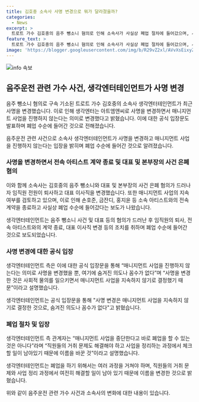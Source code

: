 ```yaml
---
title: 김호중 소속사 사명 변경으로 뭐가 달라졌을까?
categories:
  - News
excerpt: >
  트로트 가수 김호중의 음주 뺑소니 혐의로 인해 소속사가 사실상 폐업 절차에 들어갔으며, 사명을 아트엠앤씨로 변경한 사실이 확인됐다. 소속 아티스트들과의 전속 계약도 종료되는 등 대대적인 변화가 진행 중인 가운데, 소속사는 사회적 물의를 일으키며 매니지먼트 사업을 계속할 수 없다는 결정을 내렸다고 밝혔다. 생각엔터테인먼트 측은 폐업은 아니며 사업 정리 과정에서 이름을 변경한 것이라고 설명했다. 이러한 상황에서 김호중의 영장실질심사를 위해 소속사 대표가 구속될 가능성도 소문되고 있다.
feature_text: >
  트로트 가수 김호중의 음주 뺑소니 혐의로 인해 소속사가 사실상 폐업 절차에 들어갔으며, 사명을 아트엠앤씨로 변경한 사실이 확인됐다. 소속 아티스트들과의 전속 계약도 종료되는 등 대대적인 변화가 진행 중인 가운데, 소속사는 사회적 물의를 일으키며 매니지먼트 사업을 계속할 수 없다는 결정을 내렸다고 밝혔다. 생각엔터테인먼트 측은 폐업은 아니며 사업 정리 과정에서 이름을 변경한 것이라고 설명했다. 이러한 상황에서 김호중의 영장실질심사를 위해 소속사 대표가 구속될 가능성도 소문되고 있다.
image: 'https://blogger.googleusercontent.com/img/b/R29vZ2xl/AVvXsEixyZcFfHzMRdzZMjFBmAUKJYCLCGyLL1o632UiGVXcaFdKo_bkvkuCioo0uUKlGfBVcT3P84aROyZIXSBEx3Aw5nCQ3pTgDom1WDC4m8eifvWiAmWEEVb4x6G_l8C0QH225ldMjyaFvpxGEBGNO37VmDTDMHGhJPq73UglMfDca1-0aw/s1600/blogspot.png'
---
```


<p><img src="https://blogger.googleusercontent.com/img/b/R29vZ2xl/AVvXsEixyZcFfHzMRdzZMjFBmAUKJYCLCGyLL1o632UiGVXcaFdKo_bkvkuCioo0uUKlGfBVcT3P84aROyZIXSBEx3Aw5nCQ3pTgDom1WDC4m8eifvWiAmWEEVb4x6G_l8C0QH225ldMjyaFvpxGEBGNO37VmDTDMHGhJPq73UglMfDca1-0aw/s1600/blogspot.png" alt="info 속보" /></p>

<h2 data-ke-size="size26">음주운전 관련 가수 사건, 생각엔터테인먼트가 사명 변경</h2>

<p>음주 뺑소니 혐의로 구속 기소된 트로트 가수 김호중의 소속사 생각엔터테인먼트가 최근 사명을 변경했습니다. 이로 인해 생각엔터는 아트엠앤씨로 사명을 변경하면서 매니지먼트 사업을 진행하지 않는다는 의미로 변경했다고 밝혔습니다. 이에 대한 공식 입장문도 발표하며 폐업 수순에 들어간 것으로 전해졌습니다.</p>

<p data-ke-size="size16">음주운전 관련 사건으로 소속사 생각엔터테인먼트가 사명을 변경하고 매니지먼트 사업을 진행하지 않는다는 입장을 밝히며 폐업 수순에 들어간 것으로 알려졌습니다.</p>

<h3 data-ke-size="size24">사명을 변경하면서 전속 아티스트 계약 종료 및 대표 및 본부장의 사건 은폐 혐의</h3>

<p>이와 함께 소속사는 김호중의 음주 뺑소니와 대표 및 본부장의 사건 은폐 혐의가 드러나자 임직원 전원이 퇴사하고 대표 이사직을 변경했습니다. 또한 매니지먼트 사업의 지속 여부를 검토하고 있으며, 이로 인해 손호준, 금잔디, 홍지윤 등 소속 아티스트와의 전속 계약을 종료하고 사실상 폐업 수순에 들어갔다는 보도가 나왔습니다.</p>

<p data-ke-size="size16">생각엔터테인먼트는 음주 뺑소니 사건 및 대표 등의 혐의가 드러난 후 임직원의 퇴사, 전속 아티스트와의 계약 종료, 대표 이사직 변경 등의 조치를 취하며 폐업 수순에 들어간 것으로 보도되었습니다.</p>

<h3 data-ke-size="size24">사명 변경에 대한 공식 입장</h3>

<p>생각엔터테인먼트 측은 이에 대한 공식 입장문을 통해 “매니지먼트 사업을 진행하지 않는다는 의미로 사명을 변경했을 뿐, 여기에 숨겨진 의도나 꼼수가 없다”며 “사명을 변경한 것은 사회적 물의를 일으키면서 매니지먼트 사업을 지속하지 않기로 결정했기 때문”이라고 설명했습니다.</p>

<p data-ke-size="size16">생각엔터테인먼트는 공식 입장문을 통해 "사명 변경은 매니지먼트 사업을 지속하지 않기로 결정한 것으로, 숨겨진 의도나 꼼수가 없다"고 밝혔습니다.</p>

<h3 data-ke-size="size24">폐업 절차 및 입장</h3>

<p>생각엔터테인먼트 측 관계자는 “매니지먼트 사업을 중단한다고 바로 폐업을 할 수 있는 것은 아니다”라며 “직원들의 거취 문제도 해결해야 하고 사업을 정리하는 과정에서 체크할 일이 남아있기 때문에 이름을 바꾼 것”이라고 설명했습니다.</p>

<p data-ke-size="size16">생각엔터테인먼트는 폐업을 하기 위해서는 여러 과정을 거쳐야 하며, 직원들의 거취 문제와 사업 정리 과정에서 여전히 해결할 일이 남아 있기 때문에 이름을 변경한 것으로 밝혔습니다.</p>

<p>위와 같이 음주운전 관련 가수 사건과 소속사의 변화에 대한 내용이 있습니다.</p>

